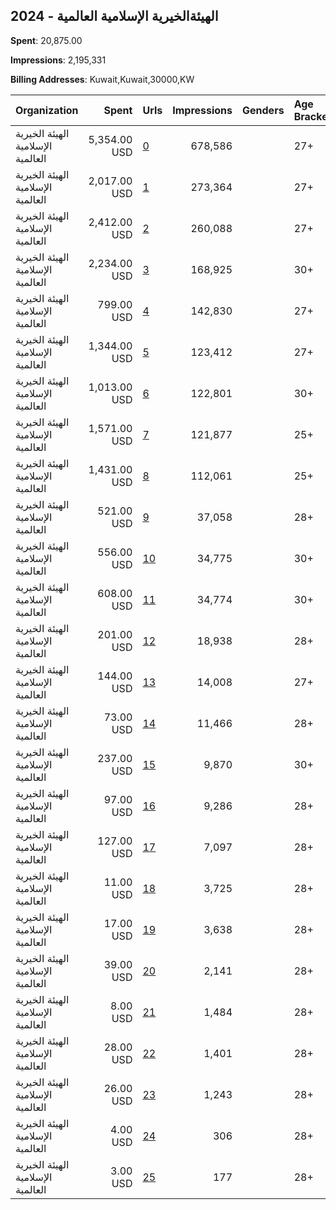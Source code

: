 ## 2024 - الهيئةالخيرية الإسلامية العالمية 
**Spent**: 20,875.00

**Impressions**: 2,195,331

**Billing Addresses**: Kuwait,Kuwait,30000,KW

|Organization|Spent|Urls|Impressions|Genders|Age Brackets|Country Codes|
|:---|---:|:---|---:|:---|:---|:---|
|الهيئة الخيرية الإسلامية العالمية|5,354.00 USD|[0](https://www.snap.com/political-ads/asset/537d64e1fbd5673fe51c8084545bbcedc2022575c1d05ba16d50c8176b9e2144?mediaType=mp4)|678,586||27+|kuwait|
|الهيئة الخيرية الإسلامية العالمية|2,017.00 USD|[1](https://www.snap.com/political-ads/asset/537d64e1fbd5673fe51c8084545bbcedc2022575c1d05ba16d50c8176b9e2144?mediaType=mp4)|273,364||27+|kuwait|
|الهيئة الخيرية الإسلامية العالمية|2,412.00 USD|[2](https://www.snap.com/political-ads/asset/537d64e1fbd5673fe51c8084545bbcedc2022575c1d05ba16d50c8176b9e2144?mediaType=mp4)|260,088||27+|kuwait|
|الهيئة الخيرية الإسلامية العالمية|2,234.00 USD|[3](https://www.snap.com/political-ads/asset/204544bae886e373b02521835bc4deab07877b84facf3bd05d1b1ad400fdf957?mediaType=jpeg)|168,925||30+|kuwait|
|الهيئة الخيرية الإسلامية العالمية|799.00 USD|[4](https://www.snap.com/political-ads/asset/537d64e1fbd5673fe51c8084545bbcedc2022575c1d05ba16d50c8176b9e2144?mediaType=mp4)|142,830||27+|kuwait|
|الهيئة الخيرية الإسلامية العالمية|1,344.00 USD|[5](https://www.snap.com/political-ads/asset/c72c3f1d67ce589453f2cdb3ffc1192db3ae00946f76bb6a9ecbf6000632eb1d?mediaType=mp4)|123,412||27+|kuwait|
|الهيئة الخيرية الإسلامية العالمية|1,013.00 USD|[6](https://www.snap.com/political-ads/asset/30edf2083390d8ed3413a6312ab23fb26845cd1d87177c050d9f5c418f3a2978?mediaType=mp4)|122,801||30+|kuwait|
|الهيئة الخيرية الإسلامية العالمية|1,571.00 USD|[7](https://www.snap.com/political-ads/asset/5cc0031620704a714afbdb5d4cec8f28daea55049ae2f9ed796d9c528b4a6434?mediaType=jpg)|121,877||25+|kuwait|
|الهيئة الخيرية الإسلامية العالمية|1,431.00 USD|[8](https://www.snap.com/political-ads/asset/6e0d9505fcce95664f6fedb666c06196f0b34c4159600b7e87568239711e4a42?mediaType=jpg)|112,061||25+|kuwait|
|الهيئة الخيرية الإسلامية العالمية|521.00 USD|[9](https://www.snap.com/political-ads/asset/9a737361cdb516889e969fa0e831d588ddd29f0c1e09b4873d8604c0317778bc?mediaType=jpeg)|37,058||28+|kuwait|
|الهيئة الخيرية الإسلامية العالمية|556.00 USD|[10](https://www.snap.com/political-ads/asset/a0fc29890466a77e35b4744a36518f5a45a2c7efd0d2fe92254712bd571eb590?mediaType=mp4)|34,775||30+|kuwait|
|الهيئة الخيرية الإسلامية العالمية|608.00 USD|[11](https://www.snap.com/political-ads/asset/ca3f83d4235af6cefb0437d10afb2dfe1e05c5c19263650532f9a76a55d067a7?mediaType=jpg)|34,774||30+|kuwait|
|الهيئة الخيرية الإسلامية العالمية|201.00 USD|[12](https://www.snap.com/political-ads/asset/346829a452758c26454fe730b9269a2aa7de26ad23aaf917efff8d95b47386f8?mediaType=mp4)|18,938||28+|kuwait|
|الهيئة الخيرية الإسلامية العالمية|144.00 USD|[13](https://www.snap.com/political-ads/asset/a2519661a6f4a6dafe510d09cdb0e339baa0df6071c4711375291c3abf249c8f?mediaType=mp4)|14,008||27+|kuwait|
|الهيئة الخيرية الإسلامية العالمية|73.00 USD|[14](https://www.snap.com/political-ads/asset/583dd26731b1a44df2fd9de2502b9dfdeaca5d15170e16f67198c5e1377d8df5?mediaType=mp4)|11,466||28+|kuwait|
|الهيئة الخيرية الإسلامية العالمية|237.00 USD|[15](https://www.snap.com/political-ads/asset/5f37ef3ac35fb5242c4b14a92e084c5951abeede7fcb061726775b00dcf6e420?mediaType=jpg)|9,870||30+|kuwait|
|الهيئة الخيرية الإسلامية العالمية|97.00 USD|[16](https://www.snap.com/political-ads/asset/23310d24152b14ac3819a36109436fab083b2d6eb6fb103b19010c65afbddaf2?mediaType=jpeg)|9,286||28+|kuwait|
|الهيئة الخيرية الإسلامية العالمية|127.00 USD|[17](https://www.snap.com/political-ads/asset/39fff3aa90e87a11733f3fd5b4d9b76c20b43ccf15b82c461b86b1090520371a?mediaType=mp4)|7,097||28+|kuwait|
|الهيئة الخيرية الإسلامية العالمية|11.00 USD|[18](https://www.snap.com/political-ads/asset/631ed9d9ff1525232c6ffeaab89b4ed8bce5d43e057b5d6c6679f3b07e38dc6e?mediaType=jpeg)|3,725||28+|kuwait|
|الهيئة الخيرية الإسلامية العالمية|17.00 USD|[19](https://www.snap.com/political-ads/asset/39fff3aa90e87a11733f3fd5b4d9b76c20b43ccf15b82c461b86b1090520371a?mediaType=mp4)|3,638||28+|kuwait|
|الهيئة الخيرية الإسلامية العالمية|39.00 USD|[20](https://www.snap.com/political-ads/asset/a927eb643b8b26e554b9fd2209dea4b33d34b1496688cd66a60c06d906f5c691?mediaType=jpeg)|2,141||28+|kuwait|
|الهيئة الخيرية الإسلامية العالمية|8.00 USD|[21](https://www.snap.com/political-ads/asset/a927eb643b8b26e554b9fd2209dea4b33d34b1496688cd66a60c06d906f5c691?mediaType=jpeg)|1,484||28+|kuwait|
|الهيئة الخيرية الإسلامية العالمية|28.00 USD|[22](https://www.snap.com/political-ads/asset/0afd06e7af46dca3820e8214353e34fbc386f5ad844722841edfad46360e4210?mediaType=jpg)|1,401||28+|kuwait|
|الهيئة الخيرية الإسلامية العالمية|26.00 USD|[23](https://www.snap.com/political-ads/asset/631ed9d9ff1525232c6ffeaab89b4ed8bce5d43e057b5d6c6679f3b07e38dc6e?mediaType=jpeg)|1,243||28+|kuwait|
|الهيئة الخيرية الإسلامية العالمية|4.00 USD|[24](https://www.snap.com/political-ads/asset/28e3214a2d4ca89d2eb8a72a6c942fb612b395d68c9e5ef8d72473564a9aa815?mediaType=mp4)|306||28+|kuwait|
|الهيئة الخيرية الإسلامية العالمية|3.00 USD|[25](https://www.snap.com/political-ads/asset/860859eb2fe25902add7639ae2c02e878da1392951d79c7652127476daba6fa2?mediaType=mp4)|177||28+|kuwait|
